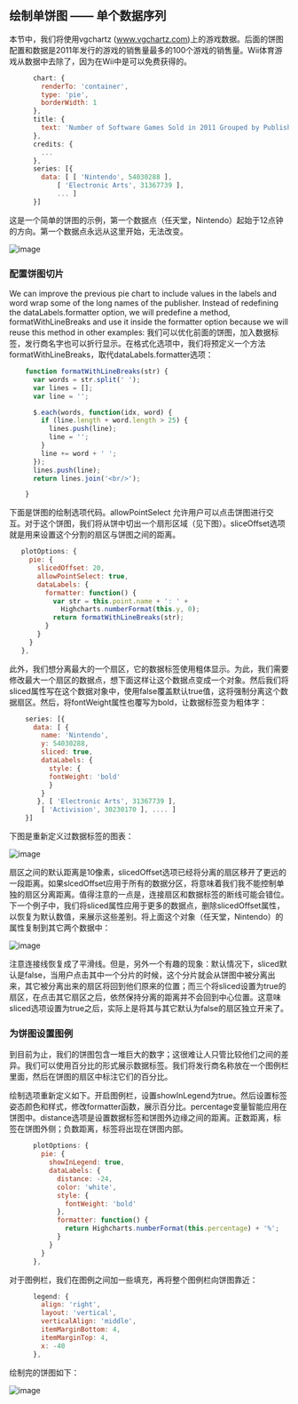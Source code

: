 ## 绘制单饼图 —— 单个数据序列

本节中，我们将使用vgchartz (www.vgchartz.com)上的游戏数据。后面的饼图配置和数据是2011年发行的游戏的销售量最多的100个游戏的销售量。Wii体育游戏从数据中去除了，因为在Wii中是可以免费获得的。

```javascript
      chart: {
        renderTo: 'container',
        type: 'pie',
        borderWidth: 1
      },
      title: {
        text: 'Number of Software Games Sold in 2011 Grouped by Publishers',
      },
      credits: { 
        ...
      },
      series: [{
        data: [ [ 'Nintendo', 54030288 ], 
            [ 'Electronic Arts', 31367739 ],
            ... ]
      }]
```

这是一个简单的饼图的示例，第一个数据点（任天堂，Nintendo）起始于12点钟的方向。第一个数据点永远从这里开始，无法改变。

![image](images/05_01.png)

### 配置饼图切片
We can improve the previous pie chart to include values in the labels and word wrap some of the long names of the publisher. Instead of redefining the dataLabels.formatter option, we will predefine a method, formatWithLineBreaks and use it inside the formatter option because we will reuse this method in other examples:
我们可以优化前面的饼图，加入数据标签，发行商名字也可以折行显示。在格式化选项中，我们将预定义一个方法formatWithLineBreaks，取代dataLabels.formatter选项：

```javascript
    function formatWithLineBreaks(str) {
      var words = str.split(' ');
      var lines = [];
      var line = '';

      $.each(words, function(idx, word) {
        if (line.length + word.length > 25) {
          lines.push(line);
          line = '';
        }
        line += word + ' ';
      });
      lines.push(line);
      return lines.join('<br/>');

    }
```

下面是饼图的绘制选项代码。allowPointSelect 允许用户可以点击饼图进行交互。对于这个饼图，我们将从饼中切出一个扇形区域（见下图）。sliceOffset选项就是用来设置这个分割的扇区与饼图之间的距离。

```javascript
   plotOptions: {
     pie: {
       slicedOffset: 20,
       allowPointSelect: true,
       dataLabels: {
         formatter: function() {
           var str = this.point.name + ': ' +          
             Highcharts.numberFormat(this.y, 0);
           return formatWithLineBreaks(str);
         }
       }
     }
   },
```

此外，我们想分离最大的一个扇区，它的数据标签使用粗体显示。为此，我们需要修改最大一个扇区的数据点，想下面这样让这个数据点变成一个对象。然后我们将sliced属性写在这个数据对象中，使用false覆盖默认true值，这将强制分离这个数据扇区。然后，将fontWeight属性也覆写为bold，让数据标签变为粗体字：

```javascript
    series: [{
      data: [ { 
        name: 'Nintendo', 
        y: 54030288, 
        sliced: true, 
        dataLabels: { 
          style: { 
          fontWeight: 'bold' 
          } 
        } 
       }, [ 'Electronic Arts', 31367739 ], 
        [ 'Activision', 30230170 ], .... ]
    }]
```

下图是重新定义过数据标签的图表：

![image](images/05_02.png)

扇区之间的默认距离是10像素，slicedOffset选项已经将分离的扇区移开了更远的一段距离。如果slcedOffset应用于所有的数据分区，将意味着我们我不能控制单独的扇区分离距离。值得注意的一点是，连接扇区和数据标签的断线可能会错位。下一个例子中，我们将sliced属性应用于更多的数据点，删除slicedOffset属性，以恢复为默认数值，来展示这些差别。将上面这个对象（任天堂，Nintendo）的属性复制到其它两个数据中：

![image](images/05_08.png)

注意连接线恢复成了平滑线。但是，另外一个有趣的现象：默认情况下，sliced默认是false，当用户点击其中一个分片的时候，这个分片就会从饼图中被分离出来，其它被分离出来的扇区将回到他们原来的位置；而三个将sliced设置为true的扇区，在点击其它扇区之后，依然保持分离的距离并不会回到中心位置。这意味sliced选项设置为true之后，实际上是将其与其它默认为false的扇区独立开来了。

### 为饼图设置图例

到目前为止，我们的饼图包含一堆巨大的数字；这很难让人只管比较他们之间的差异。我们可以使用百分比的形式展示数据标签。我们将发行商名称放在一个图例栏里面，然后在饼图的扇区中标注它们的百分比。

绘制选项重新定义如下。开启图例栏，设置showInLegend为true。然后设置标签姿态颜色和样式，修改formatter函数，展示百分比。percentage变量智能应用在饼图中。distance选项是设置数据标签和饼图外边缘之间的距离。正数距离，标签在饼图外侧；负数距离，标签将出现在饼图内部。

```javascript
      plotOptions: {
        pie: {
          showInLegend: true,
          dataLabels: {
            distance: -24,
            color: 'white',
            style: {
              fontWeight: 'bold'
            },
            formatter: function() {
              return Highcharts.numberFormat(this.percentage) + '%';
            }          
          }
        }
      },
```

对于图例栏，我们在图例之间加一些填充，再将整个图例栏向饼图靠近：

```javascript
      legend: {
        align: 'right',
        layout: 'vertical',
        verticalAlign: 'middle',
        itemMarginBottom: 4,
        itemMarginTop: 4,
        x: -40
      },
```

绘制完的饼图如下：

![image](images/05_03.png)
